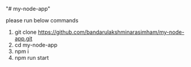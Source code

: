 "# my-node-app"

please run below commands
1. git clone https://github.com/bandarulakshminarasimham/my-node-app.git
2. cd my-node-app
3. npm i
4. npm run start
